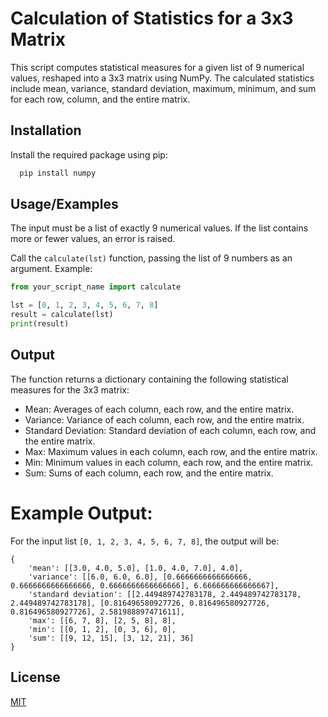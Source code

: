 
# Calculation of Statistics for a 3x3 Matrix 

This script computes statistical measures for a given list of 9 numerical values, reshaped into a 3x3 matrix using NumPy. The calculated statistics include mean, variance, standard deviation, maximum, minimum, and sum for each row, column, and the entire matrix.
## Installation

Install the required package using pip:

```bash
  pip install numpy
```
    
## Usage/Examples
The input must be a list of exactly 9 numerical values.
If the list contains more or fewer values, an error is raised.

Call the ```calculate(lst)``` function, passing the list of 9 numbers as an argument.
Example:



```python
from your_script_name import calculate

lst = [0, 1, 2, 3, 4, 5, 6, 7, 8]
result = calculate(lst)
print(result)
```


## Output

The function returns a dictionary containing the following statistical measures for the 3x3 matrix:

- Mean: Averages of each column, each row, and the entire matrix.
- Variance: Variance of each column, each row, and the entire matrix.
- Standard Deviation: Standard deviation of each column, each row, and the entire matrix.
- Max: Maximum values in each column, each row, and the entire matrix.
- Min: Minimum values in each column, each row, and the entire matrix.
- Sum: Sums of each column, each row, and the entire matrix.


# Example Output:
For the input list ```[0, 1, 2, 3, 4, 5, 6, 7, 8]```, the output will be:

```
{
    'mean': [[3.0, 4.0, 5.0], [1.0, 4.0, 7.0], 4.0],
    'variance': [[6.0, 6.0, 6.0], [0.6666666666666666, 0.6666666666666666, 0.6666666666666666], 6.666666666666667],
    'standard deviation': [[2.449489742783178, 2.449489742783178, 2.449489742783178], [0.816496580927726, 0.816496580927726, 0.816496580927726], 2.581988897471611],
    'max': [[6, 7, 8], [2, 5, 8], 8],
    'min': [[0, 1, 2], [0, 3, 6], 0],
    'sum': [[9, 12, 15], [3, 12, 21], 36]
}
```
## License

[MIT](https://choosealicense.com/licenses/mit/)

